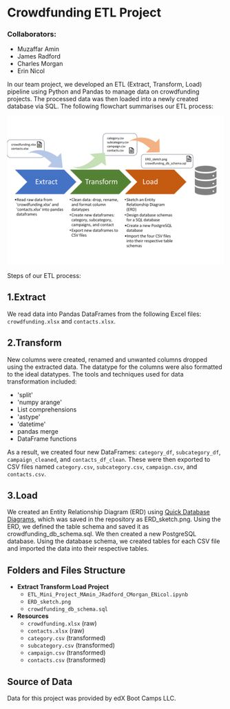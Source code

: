# Crowdfunding ETL Project

### Collaborators:
- Muzaffar Amin
- James Radford
- Charles Morgan
- Erin Nicol

In our team project, we developed an ETL (Extract, Transform, Load) pipeline using Python and Pandas to manage data on crowdfunding projects. The processed data was then loaded into a newly created database via SQL. The following flowchart summarises our ETL process:

![ETL Process](https://github.com/Muz32/Crowdfunding_ETL/blob/b6a35acc6c787f6bf6c38a4133a31804a838106b/ETL%20process.png)

Steps of our ETL process:

## 1.Extract
   We read data into Pandas DataFrames from the following Excel files: `crowdfunding.xlsx` and `contacts.xlsx`.

## 2.Transform
   New columns were created, renamed and unwanted columns dropped using the extracted data. The datatype for the columns were also formatted to the ideal datatypes. The tools and techniques used for data transformation included:
   - 'split'
   - 'numpy arange'
   - List comprehensions
   - 'astype'
   - 'datetime'
   - pandas merge
   - DataFrame functions

   As a result, we created four new DataFrames: `category_df`, `subcategory_df`, `campaign_cleaned`, and `contacts_df_clean`. These were then exported to CSV files named `category.csv`, `subcategory.csv`, `campaign.csv`, and `contacts.csv`.
## 3.Load
We created an Entity Relationship Diagram (ERD) using [Quick Database Diagrams](https://www.quickdatabasediagrams.com/), which was saved in the repository as ERD_sketch.png. Using the ERD, we defined the table schema and saved it as crowdfunding_db_schema.sql.
We then created a new PostgreSQL database. Using the database schema, we created tables for each CSV file and imported the data into their respective tables.

## Folders and Files Structure

- **Extract Transform Load Project**
  - `ETL_Mini_Project_MAmin_JRadford_CMorgan_ENicol.ipynb`
  - `ERD_sketch.png`
  - `crowdfunding_db_schema.sql`
- **Resources**
  - `crowdfunding.xlsx` (raw)
  - `contacts.xlsx` (raw)
  - `category.csv` (transformed)
  - `subcategory.csv` (transformed)
  - `campaign.csv` (transformed)
  - `contacts.csv` (transformed)

## Source of Data
Data for this project was provided by edX Boot Camps LLC.
